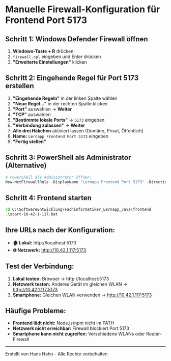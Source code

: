 # Manuelle Firewall-Konfiguration für Frontend Port 5173

## Schritt 1: Windows Defender Firewall öffnen
1. **Windows-Taste + R** drücken
2. `firewall.cpl` eingeben und Enter drücken
3. **"Erweiterte Einstellungen"** klicken

## Schritt 2: Eingehende Regel für Port 5173 erstellen
1. **"Eingehende Regeln"** in der linken Spalte wählen
2. **"Neue Regel..."** in der rechten Spalte klicken
3. **"Port"** auswählen → **Weiter**
4. **"TCP"** auswählen
5. **"Bestimmte lokale Ports"** → `5173` eingeben
6. **"Verbindung zulassen"** → **Weiter**
7. **Alle drei Häkchen** aktiviert lassen (Domäne, Privat, Öffentlich)
8. **Name:** `Lernapp Frontend Port 5173` eingeben
9. **"Fertig stellen"**

## Schritt 3: PowerShell als Administrator (Alternative)
```powershell
# PowerShell als Administrator öffnen:
New-NetFirewallRule -DisplayName "Lernapp Frontend Port 5173" -Direction Inbound -Protocol TCP -LocalPort 5173 -Action Allow
```

## Schritt 4: Frontend starten
```cmd
cd C:\SoftwareEntwicklung\Fachinformatiker_Lernapp_Java\frontend
.\start-10-42-1-117.bat
```

## Ihre URLs nach der Konfiguration:
- **🏠 Lokal:** http://localhost:5173
- **🌐 Netzwerk:** http://10.42.1.117:5173

## Test der Verbindung:
1. **Lokal testen:** Browser → http://localhost:5173
2. **Netzwerk testen:** Anderes Gerät im gleichen WLAN → http://10.42.1.117:5173
3. **Smartphone:** Gleichen WLAN verwenden → http://10.42.1.117:5173

## Häufige Probleme:
- **Frontend lädt nicht:** Node.js/npm nicht im PATH
- **Netzwerk nicht erreichbar:** Firewall blockiert Port 5173
- **Smartphone kann nicht zugreifen:** Verschiedene WLANs oder Router-Firewall

---
Erstellt von Hans Hahn - Alle Rechte vorbehalten